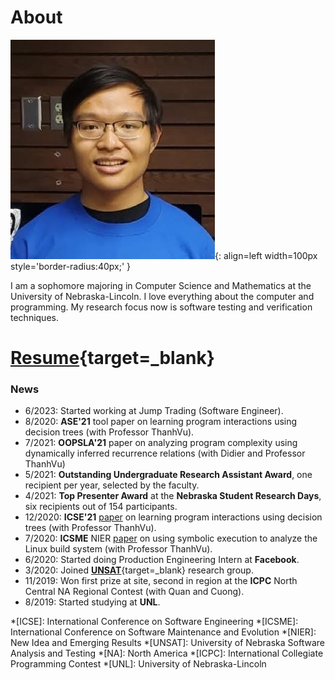 # About

![Profile Photo](images/profile-photo.jpg){: align=left width=100px style='border-radius:40px;' }

I am a sophomore majoring in Computer Science and Mathematics at the University of Nebraska-Lincoln. 
I love everything about the computer and programming.
My research focus now is software testing and verification techniques.

<div style="clear:both"></div>

# **[Resume](resume/2025_short_cv.pdf){target=_blank}**

### News
- 6/2023: Started working at Jump Trading (Software Engineer).
- 8/2020: **ASE'21** tool paper on learning program interactions using decision trees (with Professor ThanhVu).
- 7/2021: **OOPSLA'21** paper on analyzing program complexity using dynamically inferred recurrence relations (with Didier and Professor ThanhVu)
- 5/2021: **Outstanding Undergraduate Research Assistant Award**, one recipient per year, selected by the faculty.
- 4/2021: **Top Presenter Award** at the **Nebraska Student Research Days**, six recipients out of 154 participants.
- 12/2020: **ICSE'21** [paper](https://arxiv.org/abs/2102.06872) on learning program interactions using decision trees (with Professor ThanhVu).
- 7/2020: **ICSME** NIER [paper](https://ieeexplore.ieee.org/abstract/document/9240705) on using symbolic execution to analyze the Linux build system (with Professor ThanhVu).
- 6/2020: Started doing Production Engineering Intern at **Facebook**.
- 3/2020: Joined [**UNSAT**](https://nguyenthanhvuh.github.io/research/group/){target=_blank} research group.
- 11/2019: Won first prize at site, second in region at the **ICPC** North Central NA Regional Contest (with Quan and Cuong).
- 8/2019: Started studying at **UNL**.

*[ICSE]: International Conference on Software Engineering
*[ICSME]: International Conference on Software Maintenance and Evolution
*[NIER]: New Idea and Emerging Results
*[UNSAT]: University of Nebraska Software Analysis and Testing
*[NA]: North America
*[ICPC]: International Collegiate Programming Contest
*[UNL]: University of Nebraska-Lincoln
